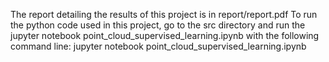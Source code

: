 The report detailing the results of this project is in report/report.pdf
To run the python code used in this project, go to the src directory and run the jupyter notebook point_cloud_supervised_learning.ipynb with the following command line:
jupyter notebook point_cloud_supervised_learning.ipynb
